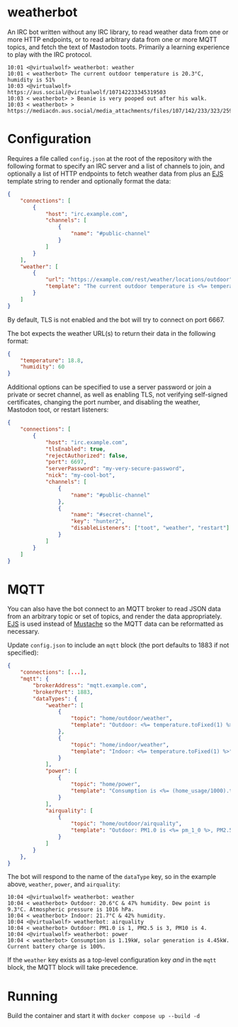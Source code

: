 # weatherbot
An IRC bot written without any IRC library, to read weather data from one or more HTTP endpoints, or to read arbitrary data from one or more MQTT topics, and fetch the text of Mastodon toots. Primarily a learning experience to play with the IRC protocol.

```
10:01 <@virtualwolf> weatherbot: weather
10:01 < weatherbot> The current outdoor temperature is 20.3°C, humidity is 51%
10:03 <@virtualwolf> https://aus.social/@virtualwolf/107142233345319503
10:03 < weatherbot> > Beanie is very pooped out after his walk.
10:03 < weatherbot> > https://mediacdn.aus.social/media_attachments/files/107/142/233/323/259/793/original/2156d87b7f910b82.jpeg
```

# Configuration

Requires a file called `config.json` at the root of the repository with the following format to specify an IRC server and a list of channels to join, and optionally a list of HTTP endpoints to fetch weather data from plus an [EJS](https://ejs.co) template string to render and optionally format the data:

```json
{
    "connections": [
        {
            "host": "irc.example.com",
            "channels": [
                {
                    "name": "#public-channel"
                }
            ]
        }
    ],
    "weather": [
        {
            "url": "https://example.com/rest/weather/locations/outdoor",
            "template": "The current outdoor temperature is <%= temperature %>°C, humidity is <%= humidity %>%"
        }
    ]
}
```

By default, TLS is not enabled and the bot will try to connect on port 6667.

The bot expects the weather URL(s) to return their data in the following format:

```json
{
    "temperature": 18.8,
    "humidity": 60
}
```

Additional options can be specified to use a server password or join a private or secret channel, as well as enabling TLS, not verifying self-signed certificates, changing the port number, and disabling the weather, Mastodon toot, or restart listeners:

```json
{
    "connections": [
        {
            "host": "irc.example.com",
            "tlsEnabled": true,
            "rejectAuthorized": false,
            "port": 6697,
            "serverPassword": "my-very-secure-password",
            "nick": "my-cool-bot",
            "channels": [
                {
                    "name": "#public-channel"
                },
                {
                    "name": "#secret-channel",
                    "key": "hunter2",
                    "disableListeners": ["toot", "weather", "restart"]
                }
            ]
        }
    ]
}
```

# MQTT

You can also have the bot connect to an MQTT broker to read JSON data from an arbitrary topic or set of topics, and render the data appropriately. [EJS](https://ejs.co) is used instead of [Mustache](https://mustache.github.io) so the MQTT data can be reformatted as necessary.

Update `config.json` to include an `mqtt` block (the port defaults to 1883 if not specified):

```json
{
    "connections": [...],
    "mqtt": {
        "brokerAddress": "mqtt.example.com",
        "brokerPort": 1883,
        "dataTypes": {
            "weather": [
                {
                    "topic": "home/outdoor/weather",
                    "template": "Outdoor: <%= temperature.toFixed(1) %>°C & <%= Math.round(humidity) %>% humidity. Dew point is <%= dew_point.toFixed(1) %>°C. Atmospheric pressure is <%= Math.round(pressure) %> hPa."
                },
                {
                    "topic": "home/indoor/weather",
                    "template": "Indoor: <%= temperature.toFixed(1) %>°C & <%= Math.round(humidity) %>% humidity."
                }
            ],
            "power": [
                {
                    "topic": "home/power",
                    "template": "Consumption is <%= (home_usage/1000).toFixed(2) %>kW, solar generation is <%= solar_generation === 0 ? solar_generation : (solar_generation/1000).toFixed(2) %>kW. Current battery charge is <%= battery_charge_percentage === 100 ? battery_charge_percentage : battery_charge_percentage.toFixed(1) %>%."
                }
            ],
            "airquality": [
                {
                    "topic": "home/outdoor/airquality",
                    "template": "Outdoor: PM1.0 is <%= pm_1_0 %>, PM2.5 is <%= pm_2_5 %>, PM10 is <%= pm_10 %>."
                }
            ]
        }
    },
}
```

The bot will respond to the name of the `dataType` key, so in the example above, `weather`, `power`, and `airquality`:

```
10:04 <@virtualwolf> weatherbot: weather
10:04 < weatherbot> Outdoor: 20.6°C & 47% humidity. Dew point is 9.3°C. Atmospheric pressure is 1016 hPa.
10:04 < weatherbot> Indoor: 21.7°C & 42% humidity.
10:04 <@virtualwolf> weatherbot: airquality
10:04 < weatherbot> Outdoor: PM1.0 is 1, PM2.5 is 3, PM10 is 4.
10:04 <@virtualwolf> weatherbot: power
10:04 < weatherbot> Consumption is 1.19kW, solar generation is 4.45kW. Current battery charge is 100%.
```

If the `weather` key exists as a top-level configuration key _and_ in the `mqtt` block, the MQTT block will take precedence.

# Running

Build the container and start it with `docker compose up --build -d`
